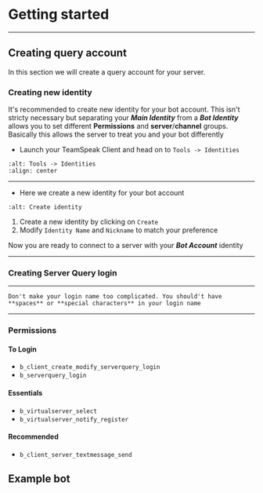 # Getting started

---

## Creating query account

In this section we will create a query account for your server.

### Creating new identity

It's recommended to create new identity for your bot account. This isn't stricty necessary but separating your ***Main Identity*** from a ***Bot Identity*** allows you to set different **Permissions** and **server**/**channel** groups. Basically this allows the server to treat you and your bot differently

- Launch your TeamSpeak Client and head on to ``Tools -> Identities``
```{image} img/getting_started/teamspeak_identities.png
:alt: Tools -> Identities
:align: center
```

---
- Here we create a new identity for your bot account

```{image} img/getting_started/create_identity.png
:alt: Create identity
```

1. Create a new identity by clicking on ``Create``
2. Modify ``Identity Name`` and ``Nickname`` to match your preference


Now you are ready to connect to a server with your ***Bot Account*** identity

---

### Creating Server Query login

---


```{warning}
Don't make your login name too complicated. You should't have **spaces** or **special characters** in your login name
```

---

### Permissions

#### To Login
- ``b_client_create_modify_serverquery_login``
- ``b_serverquery_login``


#### Essentials
- ``b_virtualserver_select``
- ``b_virtualserver_notify_register``

#### Recommended
- ``b_client_server_textmessage_send``


## Example bot
```{literalinclude} ../examples/simple_example.py
```